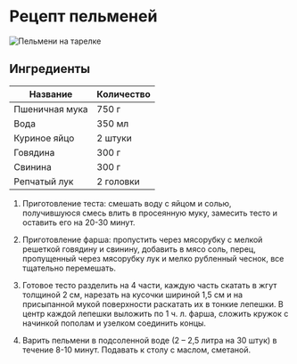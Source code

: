 # Рецепт пельменей

![Пельмени на тарелке](https://abrakadabra.fun/uploads/posts/2021-12/1640133029_7-abrakadabra-fun-p-tarelka-pelmenei-png-13.jpg)

## Ингредиенты

|Название|Количество|
|--------|----------|
|Пшеничная мука|750 г|
|Вода|350 мл|
|Куриное яйцо|2 штуки|
|Говядина|300 г|
|Свинина|300 г|
|Репчатый лук|2 головки|


1. Приготовление теста: смешать воду с яйцом и солью, получившуюся смесь влить в просеянную муку, замесить тесто и оставить
 его на 20-30 минут.

2. Приготовление фарша: пропустить через мясорубку с мелкой решеткой говядину и свинину, добавить в мясо соль, перец, пропущенный через мясорубку лук и мелко рубленный чеснок, все тщательно перемешать.

3. Готовое тесто разделить на 4 части, каждую часть скатать в жгут толщиной 2 см, нарезать на кусочки шириной 1,5 см и на присыпанной мукой поверхности раскатать их в тонкие лепешки. В центр каждой лепешки выложить по 1 ч. л. фарша, сложить кружок с начинкой пополам и узелком соединить концы.

4. Варить пельмени в подсоленной воде (2 – 2,5 литра на 30 штук) в течение 8-10 минут. Подавать к столу с маслом, сметаной.


